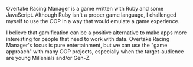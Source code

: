 Overtake Racing Manager is a game written with Ruby and some JavaScript. Although Ruby isn't a proper game language, I challenged myself to use the OOP in a way that would emulate a game experience.

I believe that gamification can be a positive alternative to make apps more interesting for people that need to work with data. Overtake Racing Manager's focus is pure entertainment, but we can use the "game approach" with many OOP projects, especially when the target-audience are young Millenials and/or Gen-Z.
